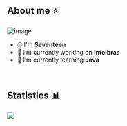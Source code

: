 ## About me ⭐ 
![image](https://user-images.githubusercontent.com/80594088/167850047-c79af02c-5e97-4990-a29d-d7ee162bd268.png)


- 🤓 I'm **Seventeen**
- 🔭 I’m currently working on **Intelbras**
- 🌱 I’m currently learning **Java**
<br/>

## Statistics  📊

<img src="https://github-readme-stats.vercel.app/api?username=guzin-dev&&show_icons=true&title_color=ffffff&icon_color=bb2acf&text_color=daf7dc&bg_color=151515 "/>
